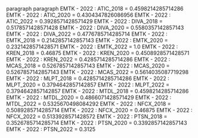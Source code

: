 paragraph
paragraph
EMTK - 2022 : ATIC_2018 = 0.4598214285714286
EMTK - 2022 : ATIC_2020 = 0.4304347826086956
EMTK - 2022 : ATIC_2022 = 0.3928571428571429
EMTK - 2022 : DIVA_2018 = 0.5178571428571428
EMTK - 2022 : DIVA_2020 = 0.5580357142857143
EMTK - 2022 : DIVA_2022 = 0.4776785714285714
EMTK - 2022 : EMTK_2018 = 0.2142857142857143
EMTK - 2022 : EMTK_2020 = 0.2321428571428571
EMTK - 2022 : EMTK_2022 = 1.0
EMTK - 2022 : KREN_2018 = 0.46875
EMTK - 2022 : KREN_2020 = 0.4508928571428571
EMTK - 2022 : KREN_2022 = 0.4285714285714286
EMTK - 2022 : MCAS_2018 = 0.5267857142857143
EMTK - 2022 : MCAS_2020 = 0.5267857142857143
EMTK - 2022 : MCAS_2022 = 0.5614035087719298
EMTK - 2022 : MLPT_2018 = 0.4285714285714286
EMTK - 2022 : MLPT_2020 = 0.3794642857142857
EMTK - 2022 : MLPT_2022 = 0.3794642857142857
EMTK - 2022 : MTDL_2018 = 0.4598214285714286
EMTK - 2022 : MTDL_2020 = 0.4866071428571429
EMTK - 2022 : MTDL_2022 = 0.5325670498084292
EMTK - 2022 : NFCX_2018 = 0.5089285714285714
EMTK - 2022 : NFCX_2020 = 0.46875
EMTK - 2022 : NFCX_2022 = 0.5133928571428572
EMTK - 2022 : PTSN_2018 = 0.3526785714285714
EMTK - 2022 : PTSN_2020 = 0.3392857142857143
EMTK - 2022 : PTSN_2022 = 0.3125
